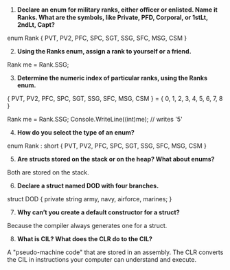 1. **Declare an enum for military ranks, either oﬃcer or enlisted. Name it Ranks. What are the symbols, like Private, PFD, Corporal, or 1stLt, 2ndLt, Capt?**

enum Rank { PVT, PV2, PFC, SPC, SGT, SSG, SFC, MSG, CSM }

2. **Using the Ranks enum, assign a rank to yourself or a friend.**

Rank me = Rank.SSG;

3. **Determine the numeric index of particular ranks, using the Ranks enum.**

{ PVT, PV2, PFC, SPC, SGT, SSG, SFC, MSG, CSM } = { 0, 1, 2, 3, 4, 5, 6, 7, 8 }

Rank me = Rank.SSG;
Console.WriteLine((int)me); // writes '5'

4. **How do you select the type of an enum?**

enum Rank : short { PVT, PV2, PFC, SPC, SGT, SSG, SFC, MSG, CSM }

5. **Are structs stored on the stack or on the heap? What about enums?**

Both are stored on the stack.

6. **Declare a struct named DOD with four branches.**

struct DOD
{
  private string army, navy, airforce, marines;
}

7. **Why can’t you create a default constructor for a struct?**

Because the compiler always generates one for a struct.

8. **What is CIL? What does the CLR do to the CIL?**

A "pseudo-machine code" that are stored in an assembly. The CLR converts the CIL in instructions your computer can understand and execute.
